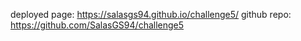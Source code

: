 deployed page: https://salasgs94.github.io/challenge5/
github repo: https://github.com/SalasGS94/challenge5
